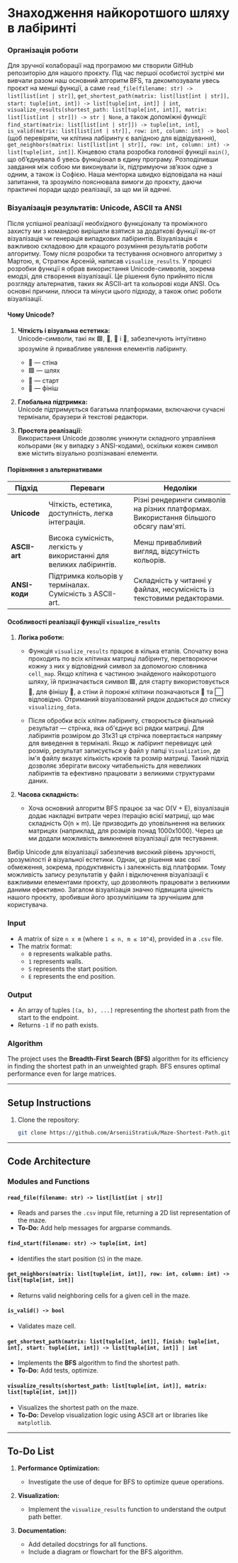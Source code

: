 # Знаходження найкоротшого шляху в лабіринті

### Організація роботи
Для зручної колаборації над програмою ми створили GitHub репозиторію для нашого проєкту. Під час першої особистої зустрічі ми вивчали разом наш основний алгоритм BFS, та декомпозували увесь проєкт на менші функції, а саме `read_file(filename: str) -> list[list[int | str]]`, `get_shortest_path(matrix: list[list[int | str]], start: tuple[int, int]) -> list[tuple[int, int]] | int`, `visualize_results(shortest_path: list[tuple[int, int]], matrix: list[list[int | str]]) -> str | None`, а також допоміжні функції: `find_start(matrix: list[list[int | str]]) -> tuple[int, int]`, `is_valid(matrix: list[list[int | str]], row: int, column: int) -> bool` (щоб перевіряти, чи клітина лабіринту є валідною для відвідування), `get_neighbors(matrix: list[list[int | str]], row: int, column: int) -> list[tuple[int, int]]`. Кінцевою стала розробка головної функції `main()`, що об’єднувала б увесь функціонал в єдину програму. Розподіливши завдання між собою ми виконували їх, підтримуючи зв’язок одне з одним, а також із Софією. Наша менторка швидко відповідала на наші запитання, та зрозуміло пояснювала вимоги до проєкту, даючи практичні поради щодо реалізації, за що ми їй вдячні.

### Візуалізація результатів: Unicode, ASCII та ANSI
Після успішної реалізації необхідного функціоналу та проміжного захисту ми з командою вирішили взятися за додаткові функції як-от візуалізація чи генерація випадкових лабіринтів. Візуалізація є важливою складовою для кращого розуміння результатів роботи алгоритму. Тому після розробки та тестування основного алгоритму з Мартою, я, Стратюк Арсеній, написав `visualize_results`. 
У процесі розробки функції я обрав використання Unicode-символів, зокрема емодзі, для створення візуалізації. Це рішення було прийнято після розгляду альтернатив, таких як ASCII-art та кольорові коди ANSI. Ось основні причини, плюси та мінуси цього підходу, а також опис роботи візуалізації.

#### Чому Unicode?  
1. **Чіткість і візуальна естетика:**  
   Unicode-символи, такі як 🟩, 🧱, 🚩 і 🏁, забезпечують інтуїтивно зрозуміле й привабливе уявлення елементів лабіринту.  
   - 🧱 — стіна  
   - 🟩 — шлях  
   - 🚩 — старт  
   - 🏁 — фініш  

2. **Глобальна підтримка:**  
   Unicode підтримується багатьма платформами, включаючи сучасні термінали, браузери й текстові редактори.

3. **Простота реалізації:**  
   Використання Unicode дозволяє уникнути складного управління кольорами (як у випадку з ANSI-кодами), оскільки кожен символ вже містить візуально розпізнавані елементи.

#### Порівняння з альтернативами  

| Підхід       | Переваги                                                                | Недоліки                                                                      |
|--------------|-------------------------------------------------------------------------|-------------------------------------------------------------------------------|
| **Unicode**  | Чіткість, естетика, доступність, легка інтеграція.                      | Різні рендеринги символів на різних платформах. Використання більшого обсягу пам'яті. |
| **ASCII-art**| Висока сумісність, легкість у використанні для великих лабіринтів.      | Менш привабливий вигляд, відсутність кольорів.                                |
| **ANSI-коди**| Підтримка кольорів у терміналах. Сумісність з ASCII-art.                | Складність у читанні у файлах, несумісність із текстовими редакторами.        |

#### Особливості реалізації функції `visualize_results`

1. **Логіка роботи:**
   - Функція `visualize_results` працює в кілька етапів. Спочатку вона проходить по всіх клітинах матриці лабіринту, перетворюючи кожну з них у відповідний символ за допомогою словника `cell_map`. Якщо клітина є частиною знайденого найкоротшого шляху, їй призначається символ 🟩, для старту використовується 🚩, для фінішу 🏁, а стіни й порожні клітини позначаються 🧱 та ⬜ відповідно. Отриманий візуалізований рядок додається до списку `visualizing_data`.  

   - Після обробки всіх клітин лабіринту, створюється фінальний результат — стрічка, яка об'єднує всі рядки матриці. Для лабіринтів розміром до 31x31 ця стрічка повертається напряму для виведення в терміналі. Якщо ж лабіринт перевищує цей розмір, результат записується у файл у папці `Visualization`, де ім'я файлу вказує кількість кроків та розмір матриці. Такий підхід дозволяє зберігати високу читабельність для невеликих лабіринтів та ефективно працювати з великими структурами даних.

2. **Часова складність:**
   - Хоча основний алгоритм BFS працює за час O(V + E), візуалізація додає накладні витрати через ітерацію всієї матриці, що має складність O(n × m). Це призводить до уповільнення на великих матрицях (наприклад,      для розмірів понад 1000x1000). Через це ми додали можливість вимкнення візуалізації для тестування.

Вибір Unicode для візуалізації забезпечив високий рівень зручності, зрозумілості й візуальної естетики. Однак, це рішення має свої обмеження, зокрема, продуктивність і залежність від платформи. Тому можливість запису результатів у файл і відключення візуалізації є важливими елементами проєкту, що дозволяють працювати з великими даними ефективно. Загалом візуалізація значно підвищила цінність нашого проєкту, зробивши його зрозумілішим та зручнішим для користувача.

### Input
- A matrix of size `n x m` (where `1 ≤ n, m ≤ 10^4`), provided in a `.csv` file.
- The matrix format:
  - `0` represents walkable paths.
  - `1` represents walls.
  - `S` represents the start position.
  - `E` represents the end position.

### Output
- An array of tuples `[(a, b), ...]` representing the shortest path from the start to the endpoint.
- Returns `-1` if no path exists.

### Algorithm
The project uses the **Breadth-First Search (BFS)** algorithm for its efficiency in finding the shortest path in an unweighted graph. BFS ensures optimal performance even for large matrices.

---

## Setup Instructions

1. Clone the repository:
   ```bash
   git clone https://github.com/ArseniiStratiuk/Maze-Shortest-Path.git
   ```

---

## Code Architecture

### Modules and Functions

#### `read_file(filename: str) -> list[list[int | str]]`
- Reads and parses the `.csv` input file, returning a 2D list representation of the maze.
- **To-Do:** Add help messages for argparse commands.

#### `find_start(filename: str) -> tuple[int, int]`
- Identifies the start position (`S`) in the maze.

#### `get_neighbors(matrix: list[tuple[int, int]], row: int, column: int) -> list[tuple[int, int]]`
- Returns valid neighboring cells for a given cell in the maze.

#### `is_valid() -> bool`
- Validates maze cell.

#### `get_shortest_path(matrix: list[tuple[int, int]], finish: tuple[int, int], start: tuple[int, int]) -> list[tuple[int, int]] | int`
- Implements the **BFS** algorithm to find the shortest path.
- **To-Do:** Add tests, optimize.

#### `visualize_results(shortest_path: list[tuple[int, int]], matrix: list[tuple[int, int]])`
- Visualizes the shortest path on the maze.
- **To-Do:** Develop visualization logic using ASCII art or libraries like `matplotlib`.

---

## To-Do List

1. **Performance Optimization:**
   - Investigate the use of deque for BFS to optimize queue operations.

2. **Visualization:**
   - Implement the `visualize_results` function to understand the output path better.

3. **Documentation:**
   - Add detailed docstrings for all functions.
   - Include a diagram or flowchart for the BFS algorithm.
